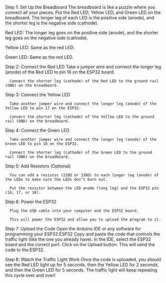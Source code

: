 Step 1: Set Up the Breadboard
      The breadboard is like a puzzle where you connect all your pieces. Put the Red LED, Yellow LED, and Green LED on the breadboard. The longer leg of each LED is the positive side (anode), and the shorter leg is the negative side (cathode).
      
  Red LED: The longer leg goes on the positive side (anode), and the shorter leg goes on the negative side (cathode).
  
  Yellow LED: Same as the red LED.
  
  Green LED: Same as the red LED.
  
Step 2: Connect the Red LED
      Take a jumper wire and connect the longer leg (anode) of the Red LED to pin 16 on the ESP32 board.
      
      Connect the shorter leg (cathode) of the Red LED to the ground rail (GND) on the breadboard.
      
Step 3: Connect the Yellow LED

      Take another jumper wire and connect the longer leg (anode) of the Yellow LED to pin 17 on the ESP32.
      
      Connect the shorter leg (cathode) of the Yellow LED to the ground rail (GND) on the breadboard.
      
Step 4: Connect the Green LED

      Take another jumper wire and connect the longer leg (anode) of the Green LED to pin 18 on the ESP32.
      
      Connect the shorter leg (cathode) of the Green LED to the ground rail (GND) on the breadboard.
      
      
Step 5: Add Resistors (Optional)

      You can add a resistor (220Ω or 330Ω) to each longer leg (anode) of the LEDs to make sure the LEDs don’t burn out.
      
      Put the resistor between the LED anode (long leg) and the ESP32 pin (16, 17, or 18).
      
Step 6: Power the ESP32

      Plug the USB cable into your computer and the ESP32 board.
      
      This will power the ESP32 and allow you to upload the program to it.
      
Step 7: Upload the Code
      Open the Arduino IDE or any software for programming your ESP32.ESP32
      Copy and paste the code that controls the traffic light (like the one you already have).
      In the IDE, select the ESP32 board and the correct port.
      Click on the Upload button. This will send the code to the ESP32.
      
Step 8: Watch the Traffic Light Work
      Once the code is uploaded, you should see the Red LED light up for 5 seconds, then the Yellow LED for 2 seconds, and then the Green LED for 5 seconds.
      The traffic light will keep repeating this cycle over and over!
